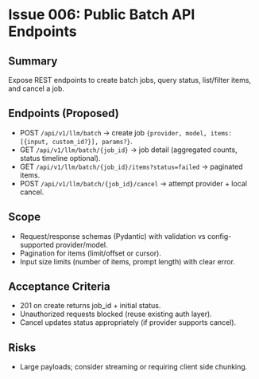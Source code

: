 # Issue 006: Public Batch API Endpoints

## Summary

Expose REST endpoints to create batch jobs, query status, list/filter items, and cancel a job.

## Endpoints (Proposed)

- POST `/api/v1/llm/batch` → create job `{provider, model, items:[{input, custom_id?}], params?}`.
- GET `/api/v1/llm/batch/{job_id}` → job detail (aggregated counts, status timeline optional).
- GET `/api/v1/llm/batch/{job_id}/items?status=failed` → paginated items.
- POST `/api/v1/llm/batch/{job_id}/cancel` → attempt provider + local cancel.

## Scope

- Request/response schemas (Pydantic) with validation vs config-supported provider/model.
- Pagination for items (limit/offset or cursor).
- Input size limits (number of items, prompt length) with clear error.

## Acceptance Criteria

- 201 on create returns job_id + initial status.
- Unauthorized requests blocked (reuse existing auth layer).
- Cancel updates status appropriately (if provider supports cancel).

## Risks

- Large payloads; consider streaming or requiring client side chunking.

